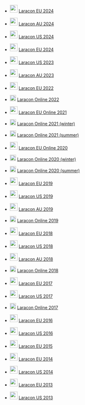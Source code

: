 - <img src="https://raw.githubusercontent.com/samuelngs/apple-emoji-linux/ios-16.4/png/160/emoji_u1f1ea_1f1fa.png" alt="eu" width="25px" /> [Laracon EU 2024](https://www.youtube.com/playlist?list=PLMdXHJK-lGoBWLQkMSyUORJkGk3ou27YI)

- <img src="https://raw.githubusercontent.com/samuelngs/apple-emoji-linux/ios-16.4/png/160/emoji_u1f1e6_1f1fa.png" alt="au" width="25px" /> [Laracon AU 2024](https://www.youtube.com/playlist?list=PLEkJYA4gJb78sid5NlCZcSPm2McRMcf9E)

- <img src="https://raw.githubusercontent.com/samuelngs/apple-emoji-linux/ios-16.4/png/160/emoji_u1f1fa_1f1f2.png" alt="us" width="25px" /> [Laracon US 2024](https://www.youtube.com/playlist?list=PLcjapmjyX17hK5-iWezBxrkyThRn8LkZc)

- <img src="https://raw.githubusercontent.com/samuelngs/apple-emoji-linux/ios-16.4/png/160/emoji_u1f1ea_1f1fa.png" alt="eu" width="25px" /> [Laracon EU 2024](https://www.youtube.com/playlist?list=PLMdXHJK-lGoBx3Nq2jHgrU7DGsJNi1nwi)

- <img src="https://raw.githubusercontent.com/samuelngs/apple-emoji-linux/ios-16.4/png/160/emoji_u1f1fa_1f1f2.png" alt="us" width="25px" /> [Laracon US 2023](https://www.youtube.com/playlist?list=PLcjapmjyX17jzppvEwm8hoA4fmwrUxtDD)

- <img src="https://raw.githubusercontent.com/samuelngs/apple-emoji-linux/ios-16.4/png/160/emoji_u1f1e6_1f1fa.png" alt="au" width="25px" /> [Laracon AU 2023](https://www.youtube.com/playlist?list=PLEkJYA4gJb790pSB3FAS6ArHUXwoiHgFB)

- <img src="https://raw.githubusercontent.com/samuelngs/apple-emoji-linux/ios-16.4/png/160/emoji_u1f1ea_1f1fa.png" alt="eu" width="25px" /> [Laracon EU 2022](https://www.youtube.com/playlist?list=PLMdXHJK-lGoBcH4il_bq-aD_p34ZrBlas)

- <img src="https://raw.githubusercontent.com/samuelngs/apple-emoji-linux/ios-16.4/png/160/emoji_u1f310.png" alt="eu" width="20px" /> [Laracon Online 2022](https://www.youtube.com/playlist?list=PLyfOROdV5_9OjT_LdVOuvbuD9HWHUV9Ut)

- <img src="https://raw.githubusercontent.com/samuelngs/apple-emoji-linux/ios-16.4/png/160/emoji_u1f1ea_1f1fa.png" alt="eu" width="25px" /> [Laracon EU Online 2021](https://www.youtube.com/playlist?list=PLMdXHJK-lGoAwFi6BU4K0Lt1i6CL6FxD1)

- <img src="https://raw.githubusercontent.com/samuelngs/apple-emoji-linux/ios-16.4/png/160/emoji_u1f310.png" alt="eu" width="20px" /> [Laracon Online 2021 (winter)](https://www.youtube.com/playlist?list=PLyfOROdV5_9NM4LCAkRG1XNtkSudGjkt_)

- <img src="https://raw.githubusercontent.com/samuelngs/apple-emoji-linux/ios-16.4/png/160/emoji_u1f310.png" alt="eu" width="20px" /> [Laracon Online 2021 (summer)](https://www.youtube.com/playlist?list=PLyfOROdV5_9NwUNa4o4d8GFuNxtSfuI_m)

- <img src="https://raw.githubusercontent.com/samuelngs/apple-emoji-linux/ios-16.4/png/160/emoji_u1f1ea_1f1fa.png" alt="eu" width="25px" /> [Laracon EU Online 2020](https://www.youtube.com/playlist?list=PLMdXHJK-lGoAepv_7mvIEuafrtO6N-3SZ)

- <img src="https://raw.githubusercontent.com/samuelngs/apple-emoji-linux/ios-16.4/png/160/emoji_u1f310.png" alt="eu" width="20px" /> [Laracon Online 2020 (winter)](https://www.youtube.com/playlist?list=PLyfOROdV5_9PALlmOZOEoyn6rptG3rggm)

- <img src="https://raw.githubusercontent.com/samuelngs/apple-emoji-linux/ios-16.4/png/160/emoji_u1f310.png" alt="eu" width="20px" /> [Laracon Online 2020 (summer)](https://www.youtube.com/playlist?list=PLyfOROdV5_9MaOo6sahVlYMpRWXNLPy4U)

- <img src="https://raw.githubusercontent.com/samuelngs/apple-emoji-linux/ios-16.4/png/160/emoji_u1f1ea_1f1fa.png" alt="eu" width="25px" /> [Laracon EU 2019](https://www.youtube.com/playlist?list=PLMdXHJK-lGoDhWZ6YJW5B79CDoHWZwDN1)

- <img src="https://raw.githubusercontent.com/samuelngs/apple-emoji-linux/ios-16.4/png/160/emoji_u1f1fa_1f1f2.png" alt="us" width="25px" /> [Laracon US 2019](https://www.youtube.com/playlist?list=PL-yJve--iT5qZzp0VzYaPA7ZohLl6tSdp)

- <img src="https://raw.githubusercontent.com/samuelngs/apple-emoji-linux/ios-16.4/png/160/emoji_u1f1e6_1f1fa.png" alt="au" width="25px" /> [Laracon AU 2019](https://www.youtube.com/playlist?list=PLEkJYA4gJb78lIOKjZ0tJ9rWszT6uCTJH)

- <img src="https://raw.githubusercontent.com/samuelngs/apple-emoji-linux/ios-16.4/png/160/emoji_u1f310.png" alt="eu" width="20px" /> [Laracon Online 2019](https://www.youtube.com/playlist?list=PLyfOROdV5_9MOqNM-yqBTBjbiPLu-gBvd)

- <img src="https://raw.githubusercontent.com/samuelngs/apple-emoji-linux/ios-16.4/png/160/emoji_u1f1ea_1f1fa.png" alt="eu" width="25px" /> [Laracon EU 2018](https://www.youtube.com/playlist?list=PLMdXHJK-lGoC64wnqvm6v1R5dsuAV-MpS)

- <img src="https://raw.githubusercontent.com/samuelngs/apple-emoji-linux/ios-16.4/png/160/emoji_u1f1fa_1f1f2.png" alt="us" width="25px" /> [Laracon US 2018](https://www.youtube.com/playlist?list=PL-yJve--iT5oM2LgF37VXsBb8Os4ZulIc)

- <img src="https://raw.githubusercontent.com/samuelngs/apple-emoji-linux/ios-16.4/png/160/emoji_u1f1e6_1f1fa.png" alt="au" width="25px" /> [Laracon AU 2018](https://www.youtube.com/playlist?list=PLEkJYA4gJb7_FKspNTgrve7FUb3A1dT3y)

- <img src="https://raw.githubusercontent.com/samuelngs/apple-emoji-linux/ios-16.4/png/160/emoji_u1f310.png" alt="eu" width="20px" /> [Laracon Online 2018](https://www.youtube.com/playlist?list=PLyfOROdV5_9Ppj_aWUnOij3zCcEIrXXJ9)

- <img src="https://raw.githubusercontent.com/samuelngs/apple-emoji-linux/ios-16.4/png/160/emoji_u1f1ea_1f1fa.png" alt="eu" width="25px" /> [Laracon EU 2017](https://www.youtube.com/playlist?list=PLMdXHJK-lGoBFZgG2juDXF6LiikpQeLx2)

- <img src="https://raw.githubusercontent.com/samuelngs/apple-emoji-linux/ios-16.4/png/160/emoji_u1f1fa_1f1f2.png" alt="us" width="25px" /> [Laracon US 2017](https://www.youtube.com/playlist?list=PL-yJve--iT5oaLQA6OI8TWLVSOBP1qhs3)

- <img src="https://raw.githubusercontent.com/samuelngs/apple-emoji-linux/ios-16.4/png/160/emoji_u1f310.png" alt="eu" width="20px" /> [Laracon Online 2017](https://www.youtube.com/playlist?list=PLyfOROdV5_9OdqG0EoMKR88HQfuIAu8yU)

- <img src="https://raw.githubusercontent.com/samuelngs/apple-emoji-linux/ios-16.4/png/160/emoji_u1f1ea_1f1fa.png" alt="eu" width="25px" /> [Laracon EU 2016](https://www.youtube.com/playlist?list=PLMdXHJK-lGoCMkOxqe82hOC8tgthqhHCN)

- <img src="https://raw.githubusercontent.com/samuelngs/apple-emoji-linux/ios-16.4/png/160/emoji_u1f1fa_1f1f2.png" alt="us" width="25px" /> [Laracon US 2016](https://www.youtube.com/playlist?list=PL-yJve--iT5o9fH_cRY0u6P751pcF59GK)

- <img src="https://raw.githubusercontent.com/samuelngs/apple-emoji-linux/ios-16.4/png/160/emoji_u1f1ea_1f1fa.png" alt="eu" width="25px" /> [Laracon EU 2015](https://www.youtube.com/playlist?list=PLMdXHJK-lGoA9SIsuFy0UWL8PZD1G3YFZ)

- <img src="https://raw.githubusercontent.com/samuelngs/apple-emoji-linux/ios-16.4/png/160/emoji_u1f1ea_1f1fa.png" alt="eu" width="25px" /> [Laracon EU 2014](https://www.youtube.com/playlist?list=PLMdXHJK-lGoCYhxlU3OJ5bOGhcKtDMkcN)

- <img src="https://raw.githubusercontent.com/samuelngs/apple-emoji-linux/ios-16.4/png/160/emoji_u1f1fa_1f1f2.png" alt="us" width="25px" /> [Laracon US 2014](https://www.youtube.com/playlist?list=PL7Hcdr-IM0X3Ykik9DBREHNe4q6oLszo3)

- <img src="https://raw.githubusercontent.com/samuelngs/apple-emoji-linux/ios-16.4/png/160/emoji_u1f1ea_1f1fa.png" alt="eu" width="25px" /> [Laracon EU 2013](https://www.youtube.com/playlist?list=PLMdXHJK-lGoB-CIVsiQt0WU8WcYrb5eoe)
 
- <img src="https://raw.githubusercontent.com/samuelngs/apple-emoji-linux/ios-16.4/png/160/emoji_u1f1fa_1f1f2.png" alt="us" width="25px" /> [Laracon US 2013](https://www.youtube.com/playlist?list=PL7Hcdr-IM0X09rk9CufWIiKOLCpt0GwR_)
